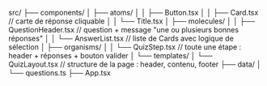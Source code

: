 src/
├── components/
│ ├── atoms/
│ │ ├── Button.tsx
│ │ ├── Card.tsx // carte de réponse cliquable
│ │ └── Title.tsx
│ ├── molecules/
│ │ ├── QuestionHeader.tsx // question + message "une ou plusieurs bonnes réponses"
│ │ └── AnswerList.tsx // liste de Cards avec logique de sélection
│ ├── organisms/
│ │ └── QuizStep.tsx // toute une étape : header + réponses + bouton valider
│ └── templates/
│ └── QuizLayout.tsx // structure de la page : header, contenu, footer
├── data/
│ └── questions.ts
├── App.tsx
